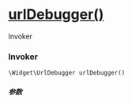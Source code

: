 [urlDebugger()](http://twinh.github.com/widget/api/urlDebugger)
===============================================================

Invoker

### Invoker
```php
\Widget\UrlDebugger urlDebugger()
```

##### 参数

